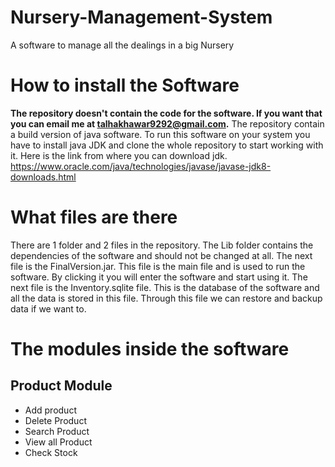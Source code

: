 # Nursery-Management-System
A software to manage all the dealings in a big Nursery


# How to install the Software
**The repository doesn't contain the code for the software. If you want that you can email me at talhakhawar9292@gmail.com.**
The repository contain a build version of java software. To run this software on your system you have to install java JDK and clone the whole repository to start working with it.
Here is the link from where you can download jdk. 
https://www.oracle.com/java/technologies/javase/javase-jdk8-downloads.html

# What files are there
There are 1 folder and 2 files in the repository. The Lib folder contains the dependencies of the software and should not be changed at all.
The next file is the FinalVersion.jar. This file is the main file and is used to run the software. By clicking it you will enter the software and start using it.
The next file is the Inventory.sqlite file. This is the database of the software and all the data is stored in this file.
Through this file we can restore and backup data if we want to.

# The modules inside the software
## Product Module
- Add product
- Delete Product
- Search Product
- View all Product
- Check Stock
  
